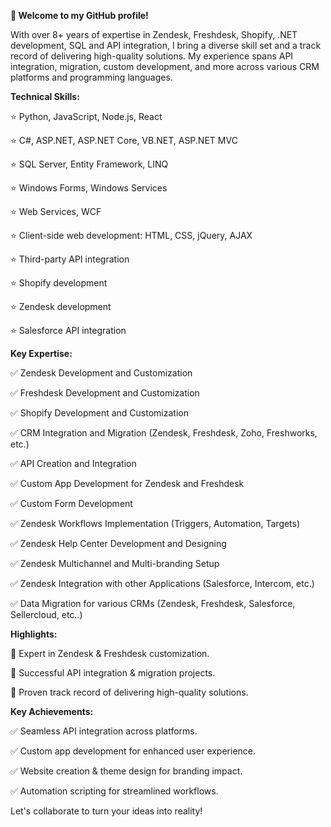 **👋 Welcome to my GitHub profile!**

With over 8+ years of expertise in Zendesk, Freshdesk, Shopify, .NET development, SQL and API integration, I bring a diverse skill set and a track record of delivering high-quality solutions. My experience spans API integration, migration, custom development, and more across various CRM platforms and programming languages.


**Technical Skills:**

⭐ Python, JavaScript, Node.js, React

⭐ C#, ASP.NET, ASP.NET Core, VB.NET, ASP.NET MVC

⭐ SQL Server, Entity Framework, LINQ

⭐ Windows Forms, Windows Services

⭐ Web Services, WCF

⭐ Client-side web development: HTML, CSS, jQuery, AJAX

⭐ Third-party API integration

⭐ Shopify development

⭐ Zendesk development

⭐ Salesforce API integration


**Key Expertise:**

✅ Zendesk Development and Customization

✅ Freshdesk Development and Customization

✅ Shopify Development and Customization

✅ CRM Integration and Migration (Zendesk, Freshdesk, Zoho, Freshworks, etc.)

✅ API Creation and Integration

✅ Custom App Development for Zendesk and Freshdesk

✅ Custom Form Development

✅ Zendesk Workflows Implementation (Triggers, Automation, Targets)

✅ Zendesk Help Center Development and Designing

✅ Zendesk Multichannel and Multi-branding Setup

✅ Zendesk Integration with other Applications (Salesforce, Intercom, etc.)

✅ Data Migration for various CRMs (Zendesk, Freshdesk, Salesforce, Sellercloud, etc..)


**Highlights:**

🌟 Expert in Zendesk & Freshdesk customization.

🌟 Successful API integration & migration projects.

🌟 Proven track record of delivering high-quality solutions.


**Key Achievements:**

✅ Seamless API integration across platforms.

✅ Custom app development for enhanced user experience.

✅ Website creation & theme design for branding impact.

✅ Automation scripting for streamlined workflows.


Let's collaborate to turn your ideas into reality!
